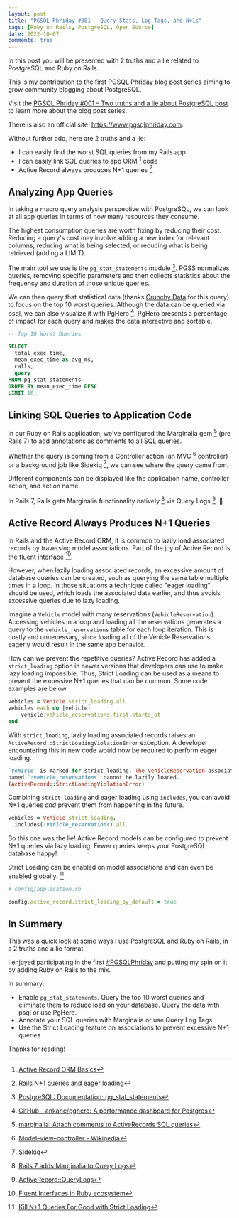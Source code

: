 ```yaml
---
layout: post
title: "PGSQL Phriday #001 — Query Stats, Log Tags, and N+1s"
tags: [Ruby on Rails, PostgreSQL, Open Source]
date: 2022-10-07
comments: true
---
```


In this post you will be presented with 2 truths and a lie related to PostgreSQL and Ruby on Rails.

This is my contribution to the first PGSQL Phriday blog post series aiming to grow community blogging about PostgreSQL.

Visit the [PGSQL Phriday #001 – Two truths and a lie about PostgreSQL post](https://www.softwareandbooz.com/pgsql-phriday-001-invite/) to learn more about the blog post series.

There is also an official site: <https://www.pgsqlphriday.com>.

Without further ado, here are 2 truths and a lie:

- I can easily find the worst SQL queries from my Rails app
- I can easily link SQL queries to app ORM [^16] code
- Active Record always produces N+1 queries [^1]

## Analyzing App Queries

In taking a macro query analysis perspective with PostgreSQL, we can look at all app queries in terms of how many resources they consume.

The highest consumption queries are worth fixing by reducing their cost. Reducing a query's cost may involve adding a new index for relevant columns, reducing what is being selected, or reducing what is being retrieved (adding a LIMIT).

The main tool we use is the `pg_stat_statements` module [^2]. PGSS normalizes queries, removing specific parameters and then collects statistics about the frequency and duration of those unique queries.

We can then query that statistical data (thanks [Crunchy Data](https://github.com/andyatkinson/pg_scripts/blob/master/list_10_worst_queries.sql) for this query) to focus on the top 10 worst queries. Although the data can be queried via psql, we can also visualize it with PgHero [^3]. PgHero presents a percentage of impact for each query and makes the data interactive and sortable.

```sql
-- Top 10 Worst Queries

SELECT
  total_exec_time,
  mean_exec_time as avg_ms,
  calls,
  query
FROM pg_stat_statements
ORDER BY mean_exec_time DESC
LIMIT 10;
```

## Linking SQL Queries to Application Code

In our Ruby on Rails application, we've configured the Marginalia gem [^7] (pre Rails 7) to add annotations as comments to all SQL queries.

Whether the query is coming from a Controller action (an MVC [^5] controller) or a background job like Sidekiq [^6], we can see where the query came from.

Different components can be displayed like the application name, controller action, and action name.

In Rails 7, Rails gets Marginalia functionality natively [^8] via Query Logs [^9]. 🎉


## Active Record Always Produces N+1 Queries

In Rails and the Active Record ORM, it is common to lazily load associated records by traversing model associations. Part of the joy of Active Record is the fluent interface [^11].

However, when lazily loading associated records, an excessive amount of database queries can be created, such as querying the same table multiple times in a loop. In those situations a technique called "eager loading" should be used, which loads the associated data  earlier, and thus avoids excessive queries due to lazy loading.

Imagine a `Vehicle` model with many reservations (`VehicleReservation`). Accessing vehicles in a loop and loading all the reservations generates a query to the `vehicle_reservations` table for each loop iteration. This is costly and unnecessary, since loading all of the Vehicle Reservations eagerly would result in the same app behavior.

How can we prevent the repetitive queries? Active Record has added a `strict_loading` option in newer versions that developers can use to make lazy loading impossible. Thus, Strict Loading can be used as a means to prevent the excessive N+1 queries that can be common. Some code examples are below.

```rb
vehicles = Vehicle.strict_loading.all
vehicles.each do |vehicle|
    vehicle.vehicle_reservations.first.starts_at
end
```

With `strict_loading`, lazily loading associated records raises an `ActiveRecord::StrictLoadingViolationError` exception. A developer encountering this in new code would now be required to perform eager loading.

```rb
`Vehicle` is marked for strict_loading. The VehicleReservation association
named `:vehicle_reservations` cannot be lazily loaded.
(ActiveRecord::StrictLoadingViolationError)
```

Combining `strict_loading` and eager loading using `includes`, you can avoid N+1 queries *and* prevent them from happening in the future.

```rb
vehicles = Vehicle.strict_loading.
  includes(:vehicle_reservations).all
```

So this one was the lie! Active Record models can be configured to prevent N+1 queries via lazy loading. Fewer queries keeps your PostgreSQL database happy!

Strict Loading can be enabled on model associations and can even be enabled globally. [^15]

```rb
# config/application.rb

config.active_record.strict_loading_by_default = true
```


## In Summary

This was a quick look at some ways I use PostgreSQL and Ruby on Rails, in a 2 truths and a lie format.

I enjoyed participating in the first [#PGSQLPhriday](https://twitter.com/hashtag/PGSQLPhriday?src=hashtag_click) and putting my spin on it by adding Ruby on Rails to the mix.

In summary:

* Enable `pg_stat_statements`. Query the top 10 worst queries and eliminate them to reduce load on your database. Query the data with psql or use PgHero.
* Annotate your SQL queries with Marginalia or use Query Log Tags.
* Use the Strict Loading feature on associations to prevent excessive N+1 queries

Thanks for reading!

[^1]: [Rails N+1 queries and eager loading](https://dev.to/junko911/rails-n-1-queries-and-eager-loading-10eh)
[^2]: [PostgreSQL: Documentation: pg_stat_statements](https://www.postgresql.org/docs/current/pgstatstatements.html)
[^3]: [GitHub - ankane/pghero: A performance dashboard for Postgres](https://github.com/ankane/pghero)
[^5]: [Model–view–controller - Wikipedia](https://en.wikipedia.org/wiki/Model%E2%80%93view%E2%80%93controller)
[^6]: [Sidekiq](https://sidekiq.org)
[^7]: [marginalia: Attach comments to ActiveRecords SQL queries](https://github.com/basecamp/marginalia)
[^8]: [Rails 7 adds Marginalia to Query Logs](https://blog.saeloun.com/2021/09/15/rails-maginalia-query-logs.html)
[^9]: [ActiveRecord::QueryLogs](https://api.rubyonrails.org/classes/ActiveRecord/QueryLogs.html)
[^11]: [Fluent Interfaces in Ruby ecosystem](https://blog.arkency.com/2017/01/fluent-interfaces-in-ruby-ecosystem/)
[^15]: [Kill N+1 Queries For Good with Strict Loading](https://mattsears.com/articles/2021/05/23/kill-n-plus-one-queries-for-good-with-strict-loading/)
[^16]: [Active Record ORM Basics](https://guides.rubyonrails.org/active_record_basics.html)

